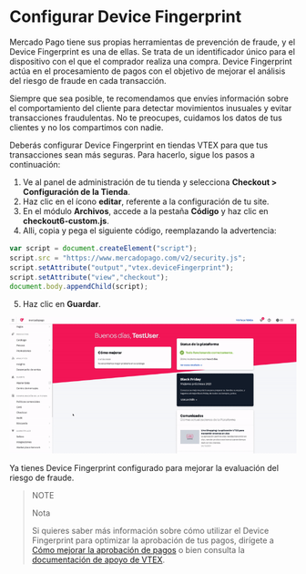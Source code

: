 # Configurar Device Fingerprint

Mercado Pago tiene sus propias herramientas de prevención de fraude, y el Device Fingerprint es una de ellas. Se trata de un identificador único para el dispositivo con el que el comprador realiza una compra. Device Fingerprint actúa en el procesamiento de pagos con el objetivo de mejorar el análisis del riesgo de fraude en cada transacción.

Siempre que sea posible, te recomendamos que envíes información sobre el comportamiento del cliente para detectar movimientos inusuales y evitar transacciones fraudulentas. No te preocupes, cuidamos los datos de tus clientes y no los compartimos con nadie.

Deberás configurar Device Fingerprint en tiendas VTEX para que tus transacciones sean más seguras. Para hacerlo, sigue los pasos a continuación:

1. Ve al panel de administración de tu tienda y selecciona **Checkout > Configuración de la Tienda**.
2. Haz clic en el ícono **editar**, referente a la configuración de tu site.
3. En el módulo **Archivos**, accede a la pestaña **Código** y haz clic en **checkout6-custom.js**.
4. Alli, copia y pega el siguiente código, reemplazando la advertencia: 

```javascript
var script = document.createElement("script");
script.src = "https://www.mercadopago.com/v2/security.js";
script.setAttribute("output","vtex.deviceFingerprint");
script.setAttribute("view","checkout");
document.body.appendChild(script);
```

5. Haz clic en **Guardar**.

![Configuración de fingerprint](/images/vtex/devicefingerprint-imagenv2-es.gif)

Ya tienes Device Fingerprint configurado para mejorar la evaluación del riesgo de fraude.

> NOTE
>
> Nota
>
> Si quieres saber más información sobre cómo utilizar el Device Fingerprint para optimizar la aprobación de tus pagos, dirígete a [Cómo mejorar la aprobación de pagos](/developers/es/docs/vtex/how-tos/payment-approval) o bien consulta la [documentación de apoyo de VTEX](https://help.vtex.com/tutorial/configuring-mercado-pagos-device-fingerprint--m2knP9z69HGHHBIiFq0Ga).
